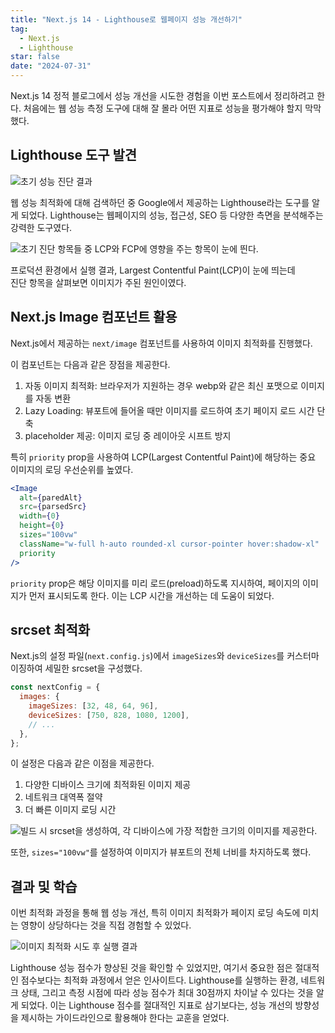 ```yaml
---
title: "Next.js 14 - Lighthouse로 웹페이지 성능 개선하기"
tag:
  - Next.js
  - Lighthouse
star: false
date: "2024-07-31"
---
```


Next.js 14 정적 블로그에서 성능 개선을 시도한 경험을 이번 포스트에서 정리하려고 한다.
처음에는 웹 성능 측정 도구에 대해 잘 몰라 어떤 지표로 성능을 평가해야 할지 막막했다.

## Lighthouse 도구 발견

![초기 성능 진단 결과](https://github.com/user-attachments/assets/dbea020e-29f7-4ff0-9ccb-d1b175dd4716)

웹 성능 최적화에 대해 검색하던 중 Google에서 제공하는 Lighthouse라는 도구를 알게 되었다.
Lighthouse는 웹페이지의 성능, 접근성, SEO 등 다양한 측면을 분석해주는 강력한 도구였다.

![초기 진단 항목들 중 LCP와 FCP에 영향을 주는 항목이 눈에 띈다.](https://github.com/user-attachments/assets/2bdd2c27-9fe1-448b-a16f-346680ecf0a7)

프로덕션 환경에서 실행 결과, Largest Contentful Paint(LCP)이 눈에 띄는데  
진단 항목을 살펴보면 이미지가 주된 원인이였다.

<!-- end -->

## Next.js Image 컴포넌트 활용

Next.js에서 제공하는 `next/image` 컴포넌트를 사용하여 이미지 최적화를 진행했다.

이 컴포넌트는 다음과 같은 장점을 제공한다.

1. 자동 이미지 최적화: 브라우저가 지원하는 경우 webp와 같은 최신 포맷으로 이미지를 자동 변환
2. Lazy Loading: 뷰포트에 들어올 때만 이미지를 로드하여 초기 페이지 로드 시간 단축
3. placeholder 제공: 이미지 로딩 중 레이아웃 시프트 방지

특히 `priority` prop을 사용하여 LCP(Largest Contentful Paint)에 해당하는 중요 이미지의 로딩 우선순위를 높였다.

```jsx
<Image
  alt={paredAlt}
  src={parsedSrc}
  width={0}
  height={0}
  sizes="100vw"
  className="w-full h-auto rounded-xl cursor-pointer hover:shadow-xl"
  priority
/>
```

`priority` prop은 해당 이미지를 미리 로드(preload)하도록 지시하여, 페이지의 이미지가 먼저 표시되도록 한다.
이는 LCP 시간을 개선하는 데 도움이 되었다.

## srcset 최적화

Next.js의 설정 파일(`next.config.js`)에서 `imageSizes`와 `deviceSizes`를 커스터마이징하여 세밀한 srcset을 구성했다.

```javascript
const nextConfig = {
  images: {
    imageSizes: [32, 48, 64, 96],
    deviceSizes: [750, 828, 1080, 1200],
    // ...
  },
};
```

이 설정은 다음과 같은 이점을 제공한다.

1. 다양한 디바이스 크기에 최적화된 이미지 제공
2. 네트워크 대역폭 절약
3. 더 빠른 이미지 로딩 시간

![빌드 시 srcset을 생성하여, 각 디바이스에 가장 적합한 크기의 이미지를 제공한다.](ttps://github.com/user-attachments/assets/70b65dea-3da1-4eb0-9ecb-91d3817971fb)

또한, `sizes="100vw"`를 설정하여 이미지가 뷰포트의 전체 너비를 차지하도록 했다.

## 결과 및 학습

이번 최적화 과정을 통해 웹 성능 개선, 특히 이미지 최적화가 페이지 로딩 속도에 미치는 영향이 상당하다는 것을 직접 경험할 수 있었다.

![이미지 최적화 시도 후 실행 결과](https://github.com/user-attachments/assets/fee92ce2-fa18-4ba3-83dd-eba1408a5082)

Lighthouse 성능 점수가 향상된 것을 확인할 수 있었지만, 여기서 중요한 점은 절대적인 점수보다는 최적화 과정에서 얻은 인사이트다.
Lighthouse를 실행하는 환경, 네트워크 상태, 그리고 측정 시점에 따라 성능 점수가 최대 30점까지 차이날 수 있다는 것을 알게 되었다.
이는 Lighthouse 점수를 절대적인 지표로 삼기보다는, 성능 개선의 방향성을 제시하는 가이드라인으로 활용해야 한다는 교훈을 얻었다.
